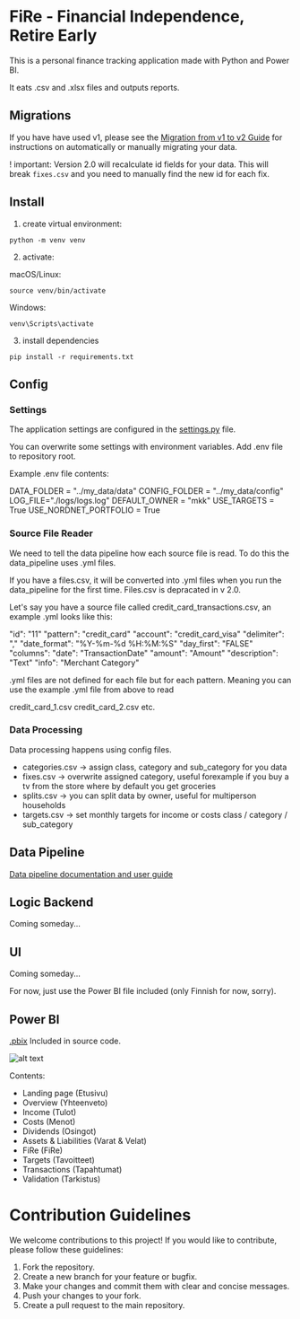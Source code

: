 # FiRe - Financial Independence, Retire Early

This is a personal finance tracking application made with Python and Power BI.

It eats .csv and .xlsx files and outputs reports.

## Migrations

If you have have used v1, please see the [Migration from v1 to v2 Guide](data_pipeline/src/data_processing/migration_scripts/readme.md) for instructions on automatically or manually migrating your data.

! important: Version 2.0 will recalculate id fields for your data. This will break `fixes.csv` and you need to manually find the new id for each fix.

## Install

1. create virtual environment:

```shell
python -m venv venv
```

2. activate:

macOS/Linux:

```shell
source venv/bin/activate
```

Windows:

```shell
venv\Scripts\activate
```

3. install dependencies

```shell
pip install -r requirements.txt
```

## Config

### Settings

The application settings are configured in the [settings.py](config/settings.py) file.

You can overwrite some settings with environment variables. Add .env file to repository root.

Example .env file contents:

DATA_FOLDER = "../my_data/data"
CONFIG_FOLDER = "../my_data/config"
LOG_FILE="./logs/logs.log"
DEFAULT_OWNER = "mkk"
USE_TARGETS = True
USE_NORDNET_PORTFOLIO = True

### Source File Reader

We need to tell the data pipeline how each source file is read. To do this the data_pipeline uses .yml files.

If you have a files.csv, it will be converted into .yml files when you run the data_pipeline for the first time. Files.csv is depracated in v 2.0.

Let's say you have a source file called credit_card_transactions.csv, an example .yml looks like this:

"id": "11"
"pattern": "credit_card"
"account": "credit_card_visa"
"delimiter": ","
"date_format": "%Y-%m-%d %H:%M:%S"
"day_first": "FALSE"
"columns":
"date": "TransactionDate"
"amount": "Amount"
"description": "Text"
"info": "Merchant Category"

.yml files are not defined for each file but for each pattern. Meaning you can use the example .yml file from above to read

credit_card_1.csv
credit_card_2.csv
etc.

### Data Processing

Data processing happens using config files.

- categories.csv -> assign class, category and sub_category for you data
- fixes.csv -> overwrite assigned category, useful forexample if you buy a tv from the store where by default you get groceries
- splits.csv -> you can split data by owner, useful for multiperson households
- targets.csv -> set monthly targets for income or costs class / category / sub_category

## Data Pipeline

[Data pipeline documentation and user guide](data_pipeline/readme.md)

## Logic Backend

Coming someday...

## UI

Coming someday...

For now, just use the Power BI file included (only Finnish for now, sorry).

## Power BI

[.pbix](x_stuff/pbi/fire.pbix) Included in source code.

![alt text](https://github.com/mkkvkmn/fire/blob/main/assets/fire.png?raw=true)

Contents:

- Landing page (Etusivu)
- Overview (Yhteenveto)
- Income (Tulot)
- Costs (Menot)
- Dividends (Osingot)
- Assets & Liabilities (Varat & Velat)
- FiRe (FiRe)
- Targets (Tavoitteet)
- Transactions (Tapahtumat)
- Validation (Tarkistus)

# Contribution Guidelines

We welcome contributions to this project! If you would like to contribute, please follow these guidelines:

1. Fork the repository.
2. Create a new branch for your feature or bugfix.
3. Make your changes and commit them with clear and concise messages.
4. Push your changes to your fork.
5. Create a pull request to the main repository.
